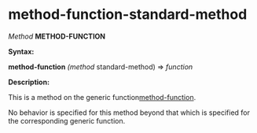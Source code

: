 method-function-standard-method
===============================

*Method* **METHOD-FUNCTION**

**Syntax:**

**method-function** *(method* standard-method) => *function*

**Description:**

This is a method on the generic function[method-function](/docs/meta-object-protocol/method-function).

No behavior is specified for this method beyond that which is specified for the corresponding generic function.
